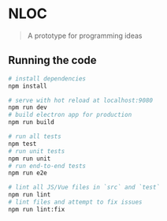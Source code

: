 # NLOC

> A prototype for programming ideas

## Running the code

``` bash
# install dependencies
npm install

# serve with hot reload at localhost:9080
npm run dev
# build electron app for production
npm run build

# run all tests
npm test
# run unit tests
npm run unit
# run end-to-end tests
npm run e2e

# lint all JS/Vue files in `src` and `test`
npm run lint
# lint files and attempt to fix issues
npm run lint:fix
```